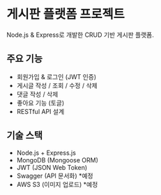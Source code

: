 # 게시판 플랫폼 프로젝트

Node.js & Express로 개발한 CRUD 기반 게시판 플랫폼.

## 주요 기능
- 회원가입 & 로그인 (JWT 인증)
- 게시글 작성 / 조회 / 수정 / 삭제
- 댓글 작성 / 삭제
- 좋아요 기능 (토글)
- RESTful API 설계

## 기술 스택
- Node.js + Express.js
- MongoDB (Mongoose ORM)
- JWT (JSON Web Token)
- Swagger (API 문서화) *예정
- AWS S3 (이미지 업로드) *예정
